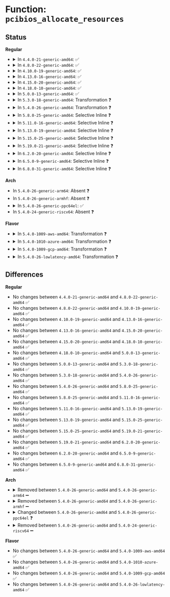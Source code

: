 # Function: <code>pcibios_allocate_resources</code>

## Status
<b>Regular</b>
<ul>
<li>
<details>
<summary>In <code>4.4.0-21-generic-amd64</code>: ✅</summary>

```c
void pcibios_allocate_resources(struct pci_bus * bus, int pass)
```

```json
{
  "name": "pcibios_allocate_resources",
  "collision_type": "Unique Static",
  "inline_type": "No",
  "funcs": [
    {
      "addr": 18446744071586144528,
      "name": "pcibios_allocate_resources",
      "external": false,
      "loc": "arch/x86/pci/i386.c:306",
      "file": "arch/x86/pci/i386.c",
      "inline": "seen, unknown",
      "caller_inline": [],
      "caller_func": [
        "arch/x86/pci/i386.c:pcibios_allocate_resources",
        "arch/x86/pci/i386.c:pcibios_resource_survey_bus",
        "arch/x86/pci/i386.c:pcibios_resource_survey_bus",
        "arch/x86/pci/i386.c:pcibios_resource_survey",
        "arch/x86/pci/i386.c:pcibios_resource_survey"
      ]
    }
  ],
  "symbols": [
    {
      "addr": 18446744071586144528,
      "name": "pcibios_allocate_resources",
      "section": ".text",
      "bind": "STB_LOCAL",
      "size": 968
    }
  ]
}
```
</details>
</li>
<li>
<details>
<summary>In <code>4.8.0-22-generic-amd64</code>: ✅</summary>

```c
void pcibios_allocate_resources(struct pci_bus * bus, int pass)
```

```json
{
  "name": "pcibios_allocate_resources",
  "collision_type": "Unique Static",
  "inline_type": "No",
  "funcs": [
    {
      "addr": 18446744071586557392,
      "name": "pcibios_allocate_resources",
      "external": false,
      "loc": "arch/x86/pci/i386.c:306",
      "file": "arch/x86/pci/i386.c",
      "inline": "seen, unknown",
      "caller_inline": [],
      "caller_func": [
        "arch/x86/pci/i386.c:pcibios_resource_survey",
        "arch/x86/pci/i386.c:pcibios_resource_survey",
        "arch/x86/pci/i386.c:pcibios_resource_survey_bus",
        "arch/x86/pci/i386.c:pcibios_resource_survey_bus",
        "arch/x86/pci/i386.c:pcibios_allocate_resources"
      ]
    }
  ],
  "symbols": [
    {
      "addr": 18446744071586557392,
      "name": "pcibios_allocate_resources",
      "section": ".text",
      "bind": "STB_LOCAL",
      "size": 869
    }
  ]
}
```
</details>
</li>
<li>
<details>
<summary>In <code>4.10.0-19-generic-amd64</code>: ✅</summary>

```c
void pcibios_allocate_resources(struct pci_bus * bus, int pass)
```

```json
{
  "name": "pcibios_allocate_resources",
  "collision_type": "Unique Static",
  "inline_type": "No",
  "funcs": [
    {
      "addr": 18446744071586738992,
      "name": "pcibios_allocate_resources",
      "external": false,
      "loc": "arch/x86/pci/i386.c:306",
      "file": "arch/x86/pci/i386.c",
      "inline": "seen, unknown",
      "caller_inline": [],
      "caller_func": [
        "arch/x86/pci/i386.c:pcibios_resource_survey",
        "arch/x86/pci/i386.c:pcibios_resource_survey",
        "arch/x86/pci/i386.c:pcibios_resource_survey_bus",
        "arch/x86/pci/i386.c:pcibios_resource_survey_bus",
        "arch/x86/pci/i386.c:pcibios_allocate_resources"
      ]
    }
  ],
  "symbols": [
    {
      "addr": 18446744071586738992,
      "name": "pcibios_allocate_resources",
      "section": ".text",
      "bind": "STB_LOCAL",
      "size": 898
    }
  ]
}
```
</details>
</li>
<li>
<details>
<summary>In <code>4.13.0-16-generic-amd64</code>: ✅</summary>

```c
void pcibios_allocate_resources(struct pci_bus * bus, int pass)
```

```json
{
  "name": "pcibios_allocate_resources",
  "collision_type": "Unique Static",
  "inline_type": "No",
  "funcs": [
    {
      "addr": 18446744071586866480,
      "name": "pcibios_allocate_resources",
      "external": false,
      "loc": "arch/x86/pci/i386.c:306",
      "file": "arch/x86/pci/i386.c",
      "inline": "seen, unknown",
      "caller_inline": [],
      "caller_func": [
        "arch/x86/pci/i386.c:pcibios_resource_survey",
        "arch/x86/pci/i386.c:pcibios_resource_survey",
        "arch/x86/pci/i386.c:pcibios_resource_survey_bus",
        "arch/x86/pci/i386.c:pcibios_resource_survey_bus",
        "arch/x86/pci/i386.c:pcibios_allocate_resources"
      ]
    }
  ],
  "symbols": [
    {
      "addr": 18446744071586866480,
      "name": "pcibios_allocate_resources",
      "section": ".text",
      "bind": "STB_LOCAL",
      "size": 906
    }
  ]
}
```
</details>
</li>
<li>
<details>
<summary>In <code>4.15.0-20-generic-amd64</code>: ✅</summary>

```c
void pcibios_allocate_resources(struct pci_bus * bus, int pass)
```

```json
{
  "name": "pcibios_allocate_resources",
  "collision_type": "Unique Static",
  "inline_type": "No",
  "funcs": [
    {
      "addr": 18446744071587354576,
      "name": "pcibios_allocate_resources",
      "external": false,
      "loc": "arch/x86/pci/i386.c:307",
      "file": "arch/x86/pci/i386.c",
      "inline": "seen, unknown",
      "caller_inline": [],
      "caller_func": [
        "arch/x86/pci/i386.c:pcibios_resource_survey",
        "arch/x86/pci/i386.c:pcibios_resource_survey",
        "arch/x86/pci/i386.c:pcibios_resource_survey_bus",
        "arch/x86/pci/i386.c:pcibios_resource_survey_bus",
        "arch/x86/pci/i386.c:pcibios_allocate_resources"
      ]
    }
  ],
  "symbols": [
    {
      "addr": 18446744071587354576,
      "name": "pcibios_allocate_resources",
      "section": ".text",
      "bind": "STB_LOCAL",
      "size": 846
    }
  ]
}
```
</details>
</li>
<li>
<details>
<summary>In <code>4.18.0-10-generic-amd64</code>: ✅</summary>

```c
void pcibios_allocate_resources(struct pci_bus * bus, int pass)
```

```json
{
  "name": "pcibios_allocate_resources",
  "collision_type": "Unique Static",
  "inline_type": "No",
  "funcs": [
    {
      "addr": 18446744071587658256,
      "name": "pcibios_allocate_resources",
      "external": false,
      "loc": "arch/x86/pci/i386.c:307",
      "file": "arch/x86/pci/i386.c",
      "inline": "seen, unknown",
      "caller_inline": [],
      "caller_func": [
        "arch/x86/pci/i386.c:pcibios_resource_survey",
        "arch/x86/pci/i386.c:pcibios_resource_survey",
        "arch/x86/pci/i386.c:pcibios_resource_survey_bus",
        "arch/x86/pci/i386.c:pcibios_resource_survey_bus",
        "arch/x86/pci/i386.c:pcibios_allocate_resources"
      ]
    }
  ],
  "symbols": [
    {
      "addr": 18446744071587658256,
      "name": "pcibios_allocate_resources",
      "section": ".text",
      "bind": "STB_LOCAL",
      "size": 821
    }
  ]
}
```
</details>
</li>
<li>
<details>
<summary>In <code>5.0.0-13-generic-amd64</code>: ✅</summary>

```c
void pcibios_allocate_resources(struct pci_bus * bus, int pass)
```

```json
{
  "name": "pcibios_allocate_resources",
  "collision_type": "Unique Static",
  "inline_type": "No",
  "funcs": [
    {
      "addr": 18446744071587789392,
      "name": "pcibios_allocate_resources",
      "external": false,
      "loc": "arch/x86/pci/i386.c:307",
      "file": "arch/x86/pci/i386.c",
      "inline": "seen, unknown",
      "caller_inline": [],
      "caller_func": [
        "arch/x86/pci/i386.c:pcibios_resource_survey",
        "arch/x86/pci/i386.c:pcibios_resource_survey",
        "arch/x86/pci/i386.c:pcibios_resource_survey_bus",
        "arch/x86/pci/i386.c:pcibios_resource_survey_bus",
        "arch/x86/pci/i386.c:pcibios_allocate_resources"
      ]
    }
  ],
  "symbols": [
    {
      "addr": 18446744071587789392,
      "name": "pcibios_allocate_resources",
      "section": ".text",
      "bind": "STB_LOCAL",
      "size": 854
    }
  ]
}
```
</details>
</li>
<li>
<details>
<summary>In <code>5.3.0-18-generic-amd64</code>: Transformation ❓</summary>

```c
void pcibios_allocate_resources(struct pci_bus * bus, int pass)
```

```json
{
  "name": "pcibios_allocate_resources",
  "collision_type": "Unique Static",
  "inline_type": "No",
  "funcs": [
    {
      "addr": 0,
      "name": "pcibios_allocate_resources",
      "external": false,
      "loc": "arch/x86/pci/i386.c:307",
      "file": "arch/x86/pci/i386.c",
      "inline": "seen, unknown",
      "caller_inline": [],
      "caller_func": [
        "arch/x86/pci/i386.c:pcibios_resource_survey",
        "arch/x86/pci/i386.c:pcibios_resource_survey",
        "arch/x86/pci/i386.c:pcibios_resource_survey_bus",
        "arch/x86/pci/i386.c:pcibios_resource_survey_bus",
        "arch/x86/pci/i386.c:pcibios_allocate_resources"
      ]
    }
  ],
  "symbols": [
    {
      "addr": 18446744071588094912,
      "name": "pcibios_allocate_resources",
      "section": ".text",
      "bind": "STB_LOCAL",
      "size": 820
    },
    {
      "addr": 18446744071588095880,
      "name": "pcibios_allocate_resources.cold",
      "section": ".text",
      "bind": "STB_LOCAL",
      "size": 27
    }
  ]
}
```
</details>
</li>
<li>
<details>
<summary>In <code>5.4.0-26-generic-amd64</code>: Transformation ❓</summary>

```c
void pcibios_allocate_resources(struct pci_bus * bus, int pass)
```

```json
{
  "name": "pcibios_allocate_resources",
  "collision_type": "Unique Static",
  "inline_type": "No",
  "funcs": [
    {
      "addr": 0,
      "name": "pcibios_allocate_resources",
      "external": false,
      "loc": "arch/x86/pci/i386.c:307",
      "file": "arch/x86/pci/i386.c",
      "inline": "seen, unknown",
      "caller_inline": [],
      "caller_func": [
        "arch/x86/pci/i386.c:pcibios_resource_survey",
        "arch/x86/pci/i386.c:pcibios_resource_survey",
        "arch/x86/pci/i386.c:pcibios_resource_survey_bus",
        "arch/x86/pci/i386.c:pcibios_resource_survey_bus",
        "arch/x86/pci/i386.c:pcibios_allocate_resources"
      ]
    }
  ],
  "symbols": [
    {
      "addr": 18446744071588300656,
      "name": "pcibios_allocate_resources",
      "section": ".text",
      "bind": "STB_LOCAL",
      "size": 832
    },
    {
      "addr": 18446744071588301624,
      "name": "pcibios_allocate_resources.cold",
      "section": ".text",
      "bind": "STB_LOCAL",
      "size": 27
    }
  ]
}
```
</details>
</li>
<li>
<details>
<summary>In <code>5.8.0-25-generic-amd64</code>: Selective Inline ❓</summary>

```c
void pcibios_allocate_resources(struct pci_bus * bus, int pass)
```

```json
{
  "name": "pcibios_allocate_resources",
  "collision_type": "Unique Static",
  "inline_type": "Selective",
  "funcs": [
    {
      "addr": 18446744071591120336,
      "name": "pcibios_allocate_resources",
      "external": false,
      "loc": "arch/x86/pci/i386.c:307",
      "file": "arch/x86/pci/i386.c",
      "inline": "not declared, inlined",
      "caller_inline": [],
      "caller_func": [
        "arch/x86/pci/i386.c:pcibios_resource_survey",
        "arch/x86/pci/i386.c:pcibios_resource_survey",
        "arch/x86/pci/i386.c:pcibios_resource_survey_bus",
        "arch/x86/pci/i386.c:pcibios_resource_survey_bus"
      ]
    }
  ],
  "symbols": [
    {
      "addr": 18446744071591120336,
      "name": "pcibios_allocate_resources",
      "section": ".text",
      "bind": "STB_LOCAL",
      "size": 674
    }
  ]
}
```
</details>
</li>
<li>
<details>
<summary>In <code>5.11.0-16-generic-amd64</code>: Selective Inline ❓</summary>

```c
void pcibios_allocate_resources(struct pci_bus * bus, int pass)
```

```json
{
  "name": "pcibios_allocate_resources",
  "collision_type": "Unique Static",
  "inline_type": "Selective",
  "funcs": [
    {
      "addr": 18446744071591206960,
      "name": "pcibios_allocate_resources",
      "external": false,
      "loc": "arch/x86/pci/i386.c:307",
      "file": "arch/x86/pci/i386.c",
      "inline": "not declared, inlined",
      "caller_inline": [],
      "caller_func": [
        "arch/x86/pci/i386.c:pcibios_resource_survey",
        "arch/x86/pci/i386.c:pcibios_resource_survey",
        "arch/x86/pci/i386.c:pcibios_resource_survey_bus",
        "arch/x86/pci/i386.c:pcibios_resource_survey_bus"
      ]
    }
  ],
  "symbols": [
    {
      "addr": 18446744071591206960,
      "name": "pcibios_allocate_resources",
      "section": ".text",
      "bind": "STB_LOCAL",
      "size": 674
    }
  ]
}
```
</details>
</li>
<li>
<details>
<summary>In <code>5.13.0-19-generic-amd64</code>: Selective Inline ❓</summary>

```c
void pcibios_allocate_resources(struct pci_bus * bus, int pass)
```

```json
{
  "name": "pcibios_allocate_resources",
  "collision_type": "Unique Static",
  "inline_type": "Selective",
  "funcs": [
    {
      "addr": 18446744071591156096,
      "name": "pcibios_allocate_resources",
      "external": false,
      "loc": "arch/x86/pci/i386.c:307",
      "file": "arch/x86/pci/i386.c",
      "inline": "not declared, inlined",
      "caller_inline": [],
      "caller_func": [
        "arch/x86/pci/i386.c:pcibios_resource_survey",
        "arch/x86/pci/i386.c:pcibios_resource_survey",
        "arch/x86/pci/i386.c:pcibios_resource_survey_bus",
        "arch/x86/pci/i386.c:pcibios_resource_survey_bus"
      ]
    }
  ],
  "symbols": [
    {
      "addr": 18446744071591156096,
      "name": "pcibios_allocate_resources",
      "section": ".text",
      "bind": "STB_LOCAL",
      "size": 675
    }
  ]
}
```
</details>
</li>
<li>
<details>
<summary>In <code>5.15.0-25-generic-amd64</code>: Selective Inline ❓</summary>

```c
void pcibios_allocate_resources(struct pci_bus * bus, int pass)
```

```json
{
  "name": "pcibios_allocate_resources",
  "collision_type": "Unique Static",
  "inline_type": "Selective",
  "funcs": [
    {
      "addr": 18446744071592007856,
      "name": "pcibios_allocate_resources",
      "external": false,
      "loc": "arch/x86/pci/i386.c:307",
      "file": "arch/x86/pci/i386.c",
      "inline": "not declared, inlined",
      "caller_inline": [],
      "caller_func": [
        "arch/x86/pci/i386.c:pcibios_resource_survey",
        "arch/x86/pci/i386.c:pcibios_resource_survey",
        "arch/x86/pci/i386.c:pcibios_resource_survey_bus",
        "arch/x86/pci/i386.c:pcibios_resource_survey_bus"
      ]
    }
  ],
  "symbols": [
    {
      "addr": 18446744071592007856,
      "name": "pcibios_allocate_resources",
      "section": ".text",
      "bind": "STB_LOCAL",
      "size": 675
    }
  ]
}
```
</details>
</li>
<li>
<details>
<summary>In <code>5.19.0-21-generic-amd64</code>: Selective Inline ❓</summary>

```c
void pcibios_allocate_resources(struct pci_bus * bus, int pass)
```

```json
{
  "name": "pcibios_allocate_resources",
  "collision_type": "Unique Static",
  "inline_type": "Selective",
  "funcs": [
    {
      "addr": 18446744071593773024,
      "name": "pcibios_allocate_resources",
      "external": false,
      "loc": "arch/x86/pci/i386.c:307",
      "file": "arch/x86/pci/i386.c",
      "inline": "not declared, inlined",
      "caller_inline": [],
      "caller_func": [
        "arch/x86/pci/i386.c:pcibios_resource_survey",
        "arch/x86/pci/i386.c:pcibios_resource_survey",
        "arch/x86/pci/i386.c:pcibios_resource_survey_bus",
        "arch/x86/pci/i386.c:pcibios_resource_survey_bus"
      ]
    }
  ],
  "symbols": [
    {
      "addr": 18446744071593773024,
      "name": "pcibios_allocate_resources",
      "section": ".text",
      "bind": "STB_LOCAL",
      "size": 687
    }
  ]
}
```
</details>
</li>
<li>
<details>
<summary>In <code>6.2.0-20-generic-amd64</code>: Selective Inline ❓</summary>

```c
void pcibios_allocate_resources(struct pci_bus * bus, int pass)
```

```json
{
  "name": "pcibios_allocate_resources",
  "collision_type": "Unique Static",
  "inline_type": "Selective",
  "funcs": [
    {
      "addr": 18446744071628209210,
      "name": "pcibios_allocate_resources",
      "external": false,
      "loc": "arch/x86/pci/i386.c:307",
      "file": "arch/x86/pci/i386.c",
      "inline": "not declared, inlined",
      "caller_inline": [
        "arch/x86/pci/i386.c:pcibios_resource_survey",
        "arch/x86/pci/i386.c:pcibios_resource_survey",
        "arch/x86/pci/i386.c:pcibios_resource_survey_bus",
        "arch/x86/pci/i386.c:pcibios_resource_survey_bus"
      ],
      "caller_func": [
        "arch/x86/pci/i386.c:pcibios_resource_survey",
        "arch/x86/pci/i386.c:pcibios_resource_survey",
        "arch/x86/pci/i386.c:pcibios_resource_survey_bus",
        "arch/x86/pci/i386.c:pcibios_resource_survey_bus"
      ]
    }
  ],
  "symbols": [
    {
      "addr": 18446744071595710880,
      "name": "pcibios_allocate_resources",
      "section": ".text",
      "bind": "STB_LOCAL",
      "size": 687
    }
  ]
}
```
</details>
</li>
<li>
<details>
<summary>In <code>6.5.0-9-generic-amd64</code>: Selective Inline ❓</summary>

```c
void pcibios_allocate_resources(struct pci_bus * bus, int pass)
```

```json
{
  "name": "pcibios_allocate_resources",
  "collision_type": "Unique Static",
  "inline_type": "Selective",
  "funcs": [
    {
      "addr": 18446744071619978170,
      "name": "pcibios_allocate_resources",
      "external": false,
      "loc": "arch/x86/pci/i386.c:307",
      "file": "arch/x86/pci/i386.c",
      "inline": "not declared, inlined",
      "caller_inline": [
        "arch/x86/pci/i386.c:pcibios_resource_survey",
        "arch/x86/pci/i386.c:pcibios_resource_survey",
        "arch/x86/pci/i386.c:pcibios_resource_survey_bus",
        "arch/x86/pci/i386.c:pcibios_resource_survey_bus"
      ],
      "caller_func": [
        "arch/x86/pci/i386.c:pcibios_resource_survey",
        "arch/x86/pci/i386.c:pcibios_resource_survey",
        "arch/x86/pci/i386.c:pcibios_resource_survey_bus",
        "arch/x86/pci/i386.c:pcibios_resource_survey_bus"
      ]
    }
  ],
  "symbols": [
    {
      "addr": 18446744071596236128,
      "name": "pcibios_allocate_resources",
      "section": ".text",
      "bind": "STB_LOCAL",
      "size": 687
    }
  ]
}
```
</details>
</li>
<li>
<details>
<summary>In <code>6.8.0-31-generic-amd64</code>: Selective Inline ❓</summary>

```c
void pcibios_allocate_resources(struct pci_bus * bus, int pass)
```

```json
{
  "name": "pcibios_allocate_resources",
  "collision_type": "Unique Static",
  "inline_type": "Selective",
  "funcs": [
    {
      "addr": 18446744071622290490,
      "name": "pcibios_allocate_resources",
      "external": false,
      "loc": "arch/x86/pci/i386.c:307",
      "file": "arch/x86/pci/i386.c",
      "inline": "not declared, inlined",
      "caller_inline": [
        "arch/x86/pci/i386.c:pcibios_resource_survey",
        "arch/x86/pci/i386.c:pcibios_resource_survey",
        "arch/x86/pci/i386.c:pcibios_resource_survey_bus",
        "arch/x86/pci/i386.c:pcibios_resource_survey_bus"
      ],
      "caller_func": [
        "arch/x86/pci/i386.c:pcibios_resource_survey",
        "arch/x86/pci/i386.c:pcibios_resource_survey",
        "arch/x86/pci/i386.c:pcibios_resource_survey_bus",
        "arch/x86/pci/i386.c:pcibios_resource_survey_bus"
      ]
    }
  ],
  "symbols": [
    {
      "addr": 18446744071597118064,
      "name": "pcibios_allocate_resources",
      "section": ".text",
      "bind": "STB_LOCAL",
      "size": 687
    }
  ]
}
```
</details>
</li>
</ul>
<b>Arch</b>
<ul>
<li>
In <code>5.4.0-26-generic-arm64</code>: Absent ❓
</li>
<li>
In <code>5.4.0-26-generic-armhf</code>: Absent ❓
</li>
<li>
<details>
<summary>In <code>5.4.0-26-generic-ppc64el</code>: ✅</summary>

```c
void pcibios_allocate_resources(int pass)
```

```json
{
  "name": "pcibios_allocate_resources",
  "collision_type": "Unique Static",
  "inline_type": "No",
  "funcs": [
    {
      "addr": 13835058055302423600,
      "name": "pcibios_allocate_resources",
      "external": false,
      "loc": "arch/powerpc/kernel/pci-common.c:1252",
      "file": "arch/powerpc/kernel/pci-common.c",
      "inline": "seen, unknown",
      "caller_inline": [],
      "caller_func": [
        "arch/powerpc/kernel/pci-common.c:pcibios_resource_survey",
        "arch/powerpc/kernel/pci-common.c:pcibios_resource_survey"
      ]
    }
  ],
  "symbols": [
    {
      "addr": 13835058055302423600,
      "name": "pcibios_allocate_resources",
      "section": ".init.text",
      "bind": "STB_LOCAL",
      "size": 768
    }
  ]
}
```
</details>
</li>
<li>
In <code>5.4.0-24-generic-riscv64</code>: Absent ❓
</li>
</ul>
<b>Flavor</b>
<ul>
<li>
<details>
<summary>In <code>5.4.0-1009-aws-amd64</code>: Transformation ❓</summary>

```c
void pcibios_allocate_resources(struct pci_bus * bus, int pass)
```

```json
{
  "name": "pcibios_allocate_resources",
  "collision_type": "Unique Static",
  "inline_type": "No",
  "funcs": [
    {
      "addr": 0,
      "name": "pcibios_allocate_resources",
      "external": false,
      "loc": "arch/x86/pci/i386.c:307",
      "file": "arch/x86/pci/i386.c",
      "inline": "seen, unknown",
      "caller_inline": [],
      "caller_func": [
        "arch/x86/pci/i386.c:pcibios_resource_survey",
        "arch/x86/pci/i386.c:pcibios_resource_survey",
        "arch/x86/pci/i386.c:pcibios_resource_survey_bus",
        "arch/x86/pci/i386.c:pcibios_resource_survey_bus",
        "arch/x86/pci/i386.c:pcibios_allocate_resources"
      ]
    }
  ],
  "symbols": [
    {
      "addr": 18446744071587904416,
      "name": "pcibios_allocate_resources",
      "section": ".text",
      "bind": "STB_LOCAL",
      "size": 820
    },
    {
      "addr": 18446744071587905384,
      "name": "pcibios_allocate_resources.cold",
      "section": ".text",
      "bind": "STB_LOCAL",
      "size": 27
    }
  ]
}
```
</details>
</li>
<li>
<details>
<summary>In <code>5.4.0-1010-azure-amd64</code>: Transformation ❓</summary>

```c
void pcibios_allocate_resources(struct pci_bus * bus, int pass)
```

```json
{
  "name": "pcibios_allocate_resources",
  "collision_type": "Unique Static",
  "inline_type": "No",
  "funcs": [
    {
      "addr": 0,
      "name": "pcibios_allocate_resources",
      "external": false,
      "loc": "arch/x86/pci/i386.c:307",
      "file": "arch/x86/pci/i386.c",
      "inline": "seen, unknown",
      "caller_inline": [],
      "caller_func": [
        "arch/x86/pci/i386.c:pcibios_resource_survey",
        "arch/x86/pci/i386.c:pcibios_resource_survey",
        "arch/x86/pci/i386.c:pcibios_resource_survey_bus",
        "arch/x86/pci/i386.c:pcibios_resource_survey_bus",
        "arch/x86/pci/i386.c:pcibios_allocate_resources"
      ]
    }
  ],
  "symbols": [
    {
      "addr": 18446744071587623696,
      "name": "pcibios_allocate_resources",
      "section": ".text",
      "bind": "STB_LOCAL",
      "size": 832
    },
    {
      "addr": 18446744071587624664,
      "name": "pcibios_allocate_resources.cold",
      "section": ".text",
      "bind": "STB_LOCAL",
      "size": 27
    }
  ]
}
```
</details>
</li>
<li>
<details>
<summary>In <code>5.4.0-1009-gcp-amd64</code>: Transformation ❓</summary>

```c
void pcibios_allocate_resources(struct pci_bus * bus, int pass)
```

```json
{
  "name": "pcibios_allocate_resources",
  "collision_type": "Unique Static",
  "inline_type": "No",
  "funcs": [
    {
      "addr": 0,
      "name": "pcibios_allocate_resources",
      "external": false,
      "loc": "arch/x86/pci/i386.c:307",
      "file": "arch/x86/pci/i386.c",
      "inline": "seen, unknown",
      "caller_inline": [],
      "caller_func": [
        "arch/x86/pci/i386.c:pcibios_resource_survey",
        "arch/x86/pci/i386.c:pcibios_resource_survey",
        "arch/x86/pci/i386.c:pcibios_resource_survey_bus",
        "arch/x86/pci/i386.c:pcibios_resource_survey_bus",
        "arch/x86/pci/i386.c:pcibios_allocate_resources"
      ]
    }
  ],
  "symbols": [
    {
      "addr": 18446744071588237712,
      "name": "pcibios_allocate_resources",
      "section": ".text",
      "bind": "STB_LOCAL",
      "size": 832
    },
    {
      "addr": 18446744071588238680,
      "name": "pcibios_allocate_resources.cold",
      "section": ".text",
      "bind": "STB_LOCAL",
      "size": 27
    }
  ]
}
```
</details>
</li>
<li>
<details>
<summary>In <code>5.4.0-26-lowlatency-amd64</code>: Transformation ❓</summary>

```c
void pcibios_allocate_resources(struct pci_bus * bus, int pass)
```

```json
{
  "name": "pcibios_allocate_resources",
  "collision_type": "Unique Static",
  "inline_type": "No",
  "funcs": [
    {
      "addr": 0,
      "name": "pcibios_allocate_resources",
      "external": false,
      "loc": "arch/x86/pci/i386.c:307",
      "file": "arch/x86/pci/i386.c",
      "inline": "seen, unknown",
      "caller_inline": [],
      "caller_func": [
        "arch/x86/pci/i386.c:pcibios_resource_survey",
        "arch/x86/pci/i386.c:pcibios_resource_survey",
        "arch/x86/pci/i386.c:pcibios_resource_survey_bus",
        "arch/x86/pci/i386.c:pcibios_resource_survey_bus",
        "arch/x86/pci/i386.c:pcibios_allocate_resources"
      ]
    }
  ],
  "symbols": [
    {
      "addr": 18446744071588373040,
      "name": "pcibios_allocate_resources",
      "section": ".text",
      "bind": "STB_LOCAL",
      "size": 832
    },
    {
      "addr": 18446744071588374008,
      "name": "pcibios_allocate_resources.cold",
      "section": ".text",
      "bind": "STB_LOCAL",
      "size": 27
    }
  ]
}
```
</details>
</li>
</ul>

## Differences
<b>Regular</b>
<ul>
<li>
No changes between <code>4.4.0-21-generic-amd64</code> and <code>4.8.0-22-generic-amd64</code> ✅
</li>
<li>
No changes between <code>4.8.0-22-generic-amd64</code> and <code>4.10.0-19-generic-amd64</code> ✅
</li>
<li>
No changes between <code>4.10.0-19-generic-amd64</code> and <code>4.13.0-16-generic-amd64</code> ✅
</li>
<li>
No changes between <code>4.13.0-16-generic-amd64</code> and <code>4.15.0-20-generic-amd64</code> ✅
</li>
<li>
No changes between <code>4.15.0-20-generic-amd64</code> and <code>4.18.0-10-generic-amd64</code> ✅
</li>
<li>
No changes between <code>4.18.0-10-generic-amd64</code> and <code>5.0.0-13-generic-amd64</code> ✅
</li>
<li>
No changes between <code>5.0.0-13-generic-amd64</code> and <code>5.3.0-18-generic-amd64</code> ✅
</li>
<li>
No changes between <code>5.3.0-18-generic-amd64</code> and <code>5.4.0-26-generic-amd64</code> ✅
</li>
<li>
No changes between <code>5.4.0-26-generic-amd64</code> and <code>5.8.0-25-generic-amd64</code> ✅
</li>
<li>
No changes between <code>5.8.0-25-generic-amd64</code> and <code>5.11.0-16-generic-amd64</code> ✅
</li>
<li>
No changes between <code>5.11.0-16-generic-amd64</code> and <code>5.13.0-19-generic-amd64</code> ✅
</li>
<li>
No changes between <code>5.13.0-19-generic-amd64</code> and <code>5.15.0-25-generic-amd64</code> ✅
</li>
<li>
No changes between <code>5.15.0-25-generic-amd64</code> and <code>5.19.0-21-generic-amd64</code> ✅
</li>
<li>
No changes between <code>5.19.0-21-generic-amd64</code> and <code>6.2.0-20-generic-amd64</code> ✅
</li>
<li>
No changes between <code>6.2.0-20-generic-amd64</code> and <code>6.5.0-9-generic-amd64</code> ✅
</li>
<li>
No changes between <code>6.5.0-9-generic-amd64</code> and <code>6.8.0-31-generic-amd64</code> ✅
</li>
</ul>
<b>Arch</b>
<ul>
<li>
<details>
<summary>Removed between <code>5.4.0-26-generic-amd64</code> and <code>5.4.0-26-generic-arm64</code> ➖</summary>

```c
void pcibios_allocate_resources(struct pci_bus * bus, int pass)
```
</details>
</li>
<li>
<details>
<summary>Removed between <code>5.4.0-26-generic-amd64</code> and <code>5.4.0-26-generic-armhf</code> ➖</summary>

```c
void pcibios_allocate_resources(struct pci_bus * bus, int pass)
```
</details>
</li>
<li>
<details>
<summary>Changed between <code>5.4.0-26-generic-amd64</code> and <code>5.4.0-26-generic-ppc64el</code> ❓</summary>
<ul>
<li>
<b>Param removed. </b>
<code>struct pci_bus * bus</code>
</li>
<li>
<b>Param reordered. </b>
<code>bus, pass</code> ➡️ <code>pass</code>
</li>
</ul>
</details>
</li>
<li>
<details>
<summary>Removed between <code>5.4.0-26-generic-amd64</code> and <code>5.4.0-24-generic-riscv64</code> ➖</summary>

```c
void pcibios_allocate_resources(struct pci_bus * bus, int pass)
```
</details>
</li>
</ul>
<b>Flavor</b>
<ul>
<li>
No changes between <code>5.4.0-26-generic-amd64</code> and <code>5.4.0-1009-aws-amd64</code> ✅
</li>
<li>
No changes between <code>5.4.0-26-generic-amd64</code> and <code>5.4.0-1010-azure-amd64</code> ✅
</li>
<li>
No changes between <code>5.4.0-26-generic-amd64</code> and <code>5.4.0-1009-gcp-amd64</code> ✅
</li>
<li>
No changes between <code>5.4.0-26-generic-amd64</code> and <code>5.4.0-26-lowlatency-amd64</code> ✅
</li>
</ul>
